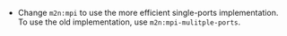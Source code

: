 - Change `m2n:mpi` to use the more efficient single-ports implementation. To use the old implementation, use `m2n:mpi-mulitple-ports`.
